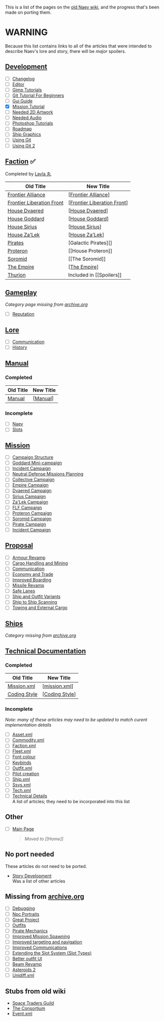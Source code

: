 This is a list of the pages on the [old Naev wiki][wiki-archive], and the progress that's been made on porting them.

# **WARNING**

Because this list contains links to all of the articles that were intended to describe Naev's lore and story, there will be _major_ spoilers.


## [Development][]

- [ ] [Changelog][]
- [ ] [Editor][]
- [ ] [Gimp Tutorials][]
- [ ] [Git Tutorial For Beginners][]
- [ ] [Gui Guide][]
- [x] [Mission Tutorial][]
- [ ] [Needed 2D Artwork][]
- [ ] [Needed Audio][]
- [ ] [Photoshop Tutorials][]
- [ ] [Roadmap][]
- [ ] [Ship Graphics][]
- [ ] [Using Git][]
- [ ] [Using Git 2][]

## [Faction][] ✅

Completed by [Layla 丸][onpon4]

| Old Title                     | New Title                     |
| ----------------------------- | ----------------------------- |
| [Frontier Alliance][]         | [[Frontier Alliance]]         |
| [Frontier Liberation Front][] | [[Frontier Liberation Front]] |
| [House Dvaered][]             | [[House Dvaered]]             |
| [House Goddard][]             | [[House Goddard]]             |
| [House Sirius][]              | [[House Sirius]]              |
| [House Za'Lek][]              | [[House Za'Lek]]              |
| [Pirates][]                   | [Galactic Pirates][]          |
| [Proteron][]                  | [[House Proteron]]            |
| [Soromid][]                   | [[The Soromid]]               |
| [The Empire][]                | [[The Empire]]                |
| [Thurion][]                   | Included in [[Spoilers]]      |

## [Gameplay][]

_Category page missing from [archive.org][gameplay]_

- [ ] [Reputation][]

## [Lore][]

- [ ] [Communication][]
- [ ] [History][]

## [Manual][manual-category]

### Completed

| Old Title  | New Title  |
| ---------- | ---------- |
| [Manual][] | [[Manual]] |

### Incomplete

- [ ] [Naev][]
- [ ] [Slots][]

## [Mission][]

- [ ] [Campaign Structure][]
- [ ] [Goddard Mini-campaign][]
- [ ] [Incident Campaign][]
- [ ] [Neutral Defense Missions Planning][]
- [ ] [Collective Campaign][]
- [ ] [Empire Campaign][]
- [ ] [Dvaered Campaign][]
- [ ] [Sirius Campaign][]
- [ ] [Za'Lek Campaign][]
- [ ] [FLF Campaign][]
- [ ] [Proteron Campaign][]
- [ ] [Soromid Campaign][]
- [ ] [Pirate Campaign][]
- [ ] [Incident Campaign][]

## [Proposal][]

- [ ] [Armour Revamp][]
- [ ] [Cargo Handling and Mining][]
- [ ] [Communication][]
- [ ] [Economy and Trade][]
- [ ] [Improved Boarding][]
- [ ] [Missile Revamp][]
- [ ] [Safe Lanes][]
- [ ] [Ship and Outfit Variants][]
- [ ] [Ship to Ship Scanning][]
- [ ] [Towing and External Cargo][]

## [Ships][]

_Category missing from [archive.org][ships]_

## [Technical Documentation][]

### Completed

|Old Title|New Title|
|-|-|
|[Mission.xml][]|[[mission.xml]]|
|[Coding Style][]|[[Coding Style]]|

### Incomplete

_Note: many of these articles may need to be updated to match curent implementation details_

- [ ] [Asset.xml][]
- [ ] [Commodity.xml][]
- [ ] [Faction.xml][]
- [ ] [Fleet.xml][]
- [ ] [Font colour][]
- [ ] [Keybinds][]
- [ ] [Outfit.xml][]
- [ ] [Pilot creation][]
- [ ] [Ship.xml][]
- [ ] [Ssys.xml][]
- [ ] [Tech.xml][]
- [ ] [Technical Details][]  
  A list of articles; they need to be incorporated into this list

## Other

- [ ] [Main Page][]  
  > _Moved to [[Home]]_

## No port needed

These articles do not need to be ported.

- [Story Development][]  
  Was a list of other articles

## Missing from [archive.org][]

- [ ] [Debugging][]
- [ ] [Npc Portraits][]
- [ ] [Great Project][]
- [ ] [Outfits][]
- [ ] [Pirate Mechanics][]
- [ ] [Improved Mission Spawning][]
- [ ] [Improved targeting and navigation][]
- [ ] [Improved Communications][]
- [ ] [Extending the Slot System (Slot Types)][]
- [ ] [Better outfit UI][]
- [ ] [Beam Revamp][]
- [ ] [Asteroids 2][]
- [ ] [Unidiff.xml][]

## Stubs from old wiki

- [Space Traders Guild][]
- [The Consortium][]
- [Event.xml][]


[wiki-archive]: <https://web.archive.org/web/20190425005145/http://wiki.naev.org/wiki/Main_Page> "The old Naev wiki on archive.org"
[wiki-issue]: <https://github.com/naev/naev/issues/1009> "naev/naev#1009 on porting the old wiki"
[main page]: <https://web.archive.org/web/20190425005145/http://wiki.naev.org/wiki/Main_Page> "Archived Main Page"
[mission tutorial]: <https://web.archive.org/web/20180702164032/http://wiki.naev.org/wiki/Mission_Tutorial> "Mission Tutorial on archive.org"
[archive.org]: <https://web.archive.org> "The WayBack Machine"
[onpon4]: <https://github.com/onpon4> "Layla 丸's profile on GitHub"
[changelog]: <https://web.archive.org/web/20170813074549/http://wiki.naev.org/wiki/Changelog> "Changelog on archive.org"
[debugging]: <https://web.archive.org/web/20170813074549/http://wiki.naev.org/wiki/Debugging> "Debugging on archive.org"
[editor]: <https://web.archive.org/web/20170813074549/http://wiki.naev.org/wiki/Editor> "Editor on archive.org"
[gimp tutorials]: <https://web.archive.org/web/20170813074549/http://wiki.naev.org/wiki/GIMP_Tutorials> "Gimp Tutorials on archive.org"
[git tutorial for beginners]: <https://web.archive.org/web/20170813074549/http://wiki.naev.org/wiki/Git_Tutorial_for_Beginners> "Git Tutorial For Beginners on archive.org"
[gui guide]: <https://web.archive.org/web/20170813074549/http://wiki.naev.org/wiki/Gui_Guide> "Gui Guide on archive.org"
[needed 2D artwork]: <https://web.archive.org/web/20170813074549/http://wiki.naev.org/wiki/Needed_2D_Artwork> "Needed 2D Artwork on archive.org"
[needed audio]: <https://web.archive.org/web/20170813074549/http://wiki.naev.org/wiki/Needed_Audio> "Needed Audio on archive.org"
[npc portraits]: <https://web.archive.org/web/20170813074549/http://wiki.naev.org/wiki/Npc_portraits> "Npc Portraits on archive.org"
[photoshop tutorials]: <https://web.archive.org/web/20170813074549/http://wiki.naev.org/wiki/Photoshop_Tutorials> "Photoshop Tutorials on archive.org"
[roadmap]: <https://web.archive.org/web/20170813074549/http://wiki.naev.org/wiki/Roadmap> "Roadmap on archive.org"
[ship graphics]: <https://web.archive.org/web/20170813074549/http://wiki.naev.org/wiki/Ship_Graphics> "Ship Graphics on archive.org"
[using git]: <https://web.archive.org/web/20170813074549/http://wiki.naev.org/wiki/Using_Git> "Using Git on archive.org"
[using git 2]: <https://web.archive.org/web/20170813074549/http://wiki.naev.org/wiki/Using_Git_2> "Using Git 2 on archive.org"
[development]: <http://web.archive.org/web/20180702170031/http://wiki.naev.org/wiki/Category:Development> "Development category from the old Naev wiki on archive.org"
[faction]: <http://web.archive.org/web/20180702170031/http://wiki.naev.org/wiki/Category:Faction> "Faction category from the old Naev wiki on archive.org"
[gameplay]: <http://web.archive.org/web/20180702170031/http://wiki.naev.org/wiki/Category:Gameplay> "Gameplay category from the old Naev wiki on archive.org"
[lore]: <http://web.archive.org/web/20180702170031/http://wiki.naev.org/wiki/Category:Lore> "Lore category from the old Naev wiki on archive.org"
[manual-category]: <http://web.archive.org/web/20180702170031/http://wiki.naev.org/wiki/Category:Manual> "Manual category from the old Naev wiki on archive.org"
[mission]: <http://web.archive.org/web/20180702170031/http://wiki.naev.org/wiki/Category:Mission> "Mission category from the old Naev wiki on archive.org"
[proposal]: <http://web.archive.org/web/20180702170031/http://wiki.naev.org/wiki/Category:Proposal> "Proposal category from the old Naev wiki on archive.org"
[ships]: <http://web.archive.org/web/20180702170031/http://wiki.naev.org/wiki/Category:Ships> "Ships category from the old Naev wiki on archive.org"
[technical documentation]: <http://web.archive.org/web/20180702170031/http://wiki.naev.org/wiki/Category:Technical_Documentation> "Technical Documentation category from the old Naev wiki on archive.org"
[frontier alliance]: <http://web.archive.org/web/20180514001715/http://wiki.naev.org/wiki/Frontier_Alliance> "Frontier Alliance page from the old Naev wiki on archive.org"
[frontier liberation front]: <http://web.archive.org/web/20180215190038/http://wiki.naev.org/wiki/Frontier_Liberation_Front> "Frontier Liberation Front page from the old Naev wiki on archive.org"
[house dvaered]: <http://web.archive.org/web/20180127045238/http://wiki.naev.org/wiki/House_Dvaered> "House Dvaered page from the old Naev wiki on archive.org"
[house goddard]: <http://web.archive.org/web/20171216020901/http://wiki.naev.org/wiki/House_Goddard> "House Goddard page from the old Naev wiki on archive.org"
[house sirius]: <http://web.archive.org/web/20180215190047/http://wiki.naev.org/wiki/House_Sirius> "House Sirius page from the old Naev wiki on archive.org"
[house za'lek]: <http://web.archive.org/web/20180521003900/http://wiki.naev.org/wiki/House_Za'lek> "House Za'Lek page from the old Naev wiki on archive.org"
[pirates]: <http://web.archive.org/web/20180215191151/http://wiki.naev.org/wiki/Pirates> "Pirates page from the old Naev wiki on archive.org"
[proteron]: <http://web.archive.org/web/20171216020916/http://wiki.naev.org/wiki/Proteron> "Proteron page from the old Naev wiki on archive.org"
[soromid]: <http://web.archive.org/web/20180514001740/http://wiki.naev.org/wiki/Soromid> "Soromid page from the old Naev wiki on archive.org"
[space traders guild]: <http://web.archive.org/web/20171216020932/http://wiki.naev.org/wiki/Space_Traders_Guild> "Space Traders Guild page from the old Naev wiki on archive.org"
[the consortium]: <http://web.archive.org/web/20180520130735/http://wiki.naev.org/wiki/The_Consortium> "The Consortium page from the old Naev wiki on archive.org"
[the empire]: <http://web.archive.org/web/20180215191416/http://wiki.naev.org/wiki/The_Empire> "The Empire page from the old Naev wiki on archive.org"
[thurion]: <http://web.archive.org/web/20171216021002/http://wiki.naev.org/wiki/Thurion> "Thurion page from the old Naev wiki on archive.org"
[great project]: <http://web.archive.org/web/20171216020831/http://wiki.naev.org/wiki/Great_Project> "Great Project page from the old Naev wiki on archive.org"
[history]: <http://web.archive.org/web/20170911165945/http://wiki.naev.org/wiki/History> "History page from the old Naev wiki on archive.org"
[story development]: <http://web.archive.org/web/20171213214545/http://wiki.naev.org/wiki/Story_Development> "Story Development page from the old Naev wiki on archive.org"
[campaign structure]: <http://web.archive.org/web/20171214011226/http://wiki.naev.org/wiki/Campaign_structure> "Campaign Structure page from the old Naev wiki on archive.org"
[goddard mini-campaign]: <http://web.archive.org/web/20180927074253/http://wiki.naev.org/wiki/Goddard_Mini-campaign> "Goddard Mini-campaign page from the old Naev wiki on archive.org"
[neutral defense missions planning]: <http://web.archive.org/web/20180927074253/http://wiki.naev.org/wiki/Neutral_defense_missions_planning> "Neutral Defense Missions Planning page from the old Naev wiki on archive.org"
[collective campaign]: <http://web.archive.org/web/20181214190743/http://wiki.naev.org/wiki/Collective_Campaign> "Collective Campaign page from the old Naev wiki on archive.org"
[empire campaign]: <http://web.archive.org/web/20171216020841/http://wiki.naev.org/wiki/Empire_Campaign> "Empire Campaign page from the old Naev wiki on archive.org"
[dvaered campaign]: <http://web.archive.org/web/20171216020836/http://wiki.naev.org/wiki/Dvaered_Campaign> "Dvaered Campaign page from the old Naev wiki on archive.org"
[sirius campaign]: <http://web.archive.org/web/20171216020927/http://wiki.naev.org/wiki/Sirius_Campaign> "Sirius Campaign page from the old Naev wiki on archive.org"
[za'lek campaign]: <http://web.archive.org/web/20171213214720/http://wiki.naev.org/wiki/Za'lek_Campaign> "Za'Lek Campaign page from the old Naev wiki on archive.org"
[flf campaign]: <http://web.archive.org/web/20171224153329/http://wiki.naev.org/wiki/FLF_Campaign> "FLF Campaign page from the old Naev wiki on archive.org"
[proteron campaign]: <http://web.archive.org/web/20171216020921/http://wiki.naev.org/wiki/Proteron_Campaign> "Proteron Campaign page from the old Naev wiki on archive.org"
[soromid campaign]: <http://web.archive.org/web/20171214011032/http://wiki.naev.org/wiki/Soromid_Campaign> "Soromid Campaign page from the old Naev wiki on archive.org"
[pirate campaign]: <http://web.archive.org/web/20171214011026/http://wiki.naev.org/wiki/Pirate_Campaign> "Pirate Campaign page from the old Naev wiki on archive.org"
[incident campaign]: <http://web.archive.org/web/20171203093720/http://wiki.naev.org/wiki/Incident_Campaign> "Incident Campaign page from the old Naev wiki on archive.org"
[manual]: <http://web.archive.org/web/20180216010414/http://wiki.naev.org/wiki/Manual> "Manual page from the old Naev wiki on archive.org"
[naev]: <http://web.archive.org/web/20180127045307/http://wiki.naev.org/wiki/Naev> "Naev page from the old Naev wiki on archive.org"
[outfits]: <http://web.archive.org/web/20180218045500/http://wiki.naev.org/wiki/Outfits> "Outfits page from the old Naev wiki on archive.org"
[slots]: <http://web.archive.org/web/20180213223212/http://wiki.naev.org/wiki/Slots> "Slots page from the old Naev wiki on archive.org"
[reputation]: <http://web.archive.org/web/20180224061103/http://wiki.naev.org/wiki/Reputation> "Reputation page from the old Naev wiki on archive.org"
[armour revamp]: <http://web.archive.org/web/20170730021150/http://wiki.naev.org/wiki/Armour_Revamp> "Armour Revamp page from the old Naev wiki on archive.org"
[asteroids 2]: <http://web.archive.org/web/20170730123734/http://wiki.naev.org/wiki/Asteroids_2> "Asteroids 2 page from the old Naev wiki on archive.org"
[beam revamp]: <http://web.archive.org/web/20170730123734/http://wiki.naev.org/wiki/Beam_Revamp> "Beam Revamp page from the old Naev wiki on archive.org"
[better outfit ui]: <http://web.archive.org/web/20170730123734/http://wiki.naev.org/wiki/Better_outfit_UI> "Better outfit UI page from the old Naev wiki on archive.org"
[cargo handling and mining]: <http://web.archive.org/web/20130218202617/http://wiki.naev.org/wiki/Cargo_Handling_and_Mining> "Cargo Handling and Mining page from the old Naev wiki on archive.org"
[communication]: <http://web.archive.org/web/20171015172038/http://wiki.naev.org/wiki/Communication> "Communication page from the old Naev wiki on archive.org"
[economy and trade]: <http://web.archive.org/web/20150718004327/http://wiki.naev.org/wiki/Economy_and_Trade> "Economy and Trade page from the old Naev wiki on archive.org"
[extending the slot system (slot types)]: <http://web.archive.org/web/20170730123734/http://wiki.naev.org/wiki/Extending_the_Slot_System_(Slot_Types)> "Extending the Slot System (Slot Types) page from the old Naev wiki on archive.org"
[improved boarding]: <http://web.archive.org/web/20170805040100/http://wiki.naev.org/wiki/Improved_Boarding> "Improved Boarding page from the old Naev wiki on archive.org"
[improved communications]: <http://web.archive.org/web/20170730123734/http://wiki.naev.org/wiki/Improved_Communications> "Improved Communications page from the old Naev wiki on archive.org"
[improved mission spawning]: <http://web.archive.org/web/20170730123734/http://wiki.naev.org/wiki/Improved_Mission_Spawning> "Improved Mission Spawning page from the old Naev wiki on archive.org"
[improved targeting and navigation]: <http://web.archive.org/web/20170730123734/http://wiki.naev.org/wiki/Improved_targeting_and_navigation> "Improved targeting and navigation page from the old Naev wiki on archive.org"
[missile revamp]: <http://web.archive.org/web/20170813172546/http://wiki.naev.org/wiki/Missile_Revamp> "Missile Revamp page from the old Naev wiki on archive.org"
[pirate mechanics]: <http://web.archive.org/web/20170730123734/http://wiki.naev.org/wiki/Pirate_Mechanics> "Pirate Mechanics page from the old Naev wiki on archive.org"
[safe lanes]: <http://web.archive.org/web/20130218201416/http://wiki.naev.org/wiki/Safe_Lanes> "Safe Lanes page from the old Naev wiki on archive.org"
[ship and outfit variants]: <http://web.archive.org/web/20170728155520/http://wiki.naev.org/wiki/Ship_and_Outfit_Variants> "Ship and Outfit Variants page from the old Naev wiki on archive.org"
[ship to ship scanning]: <http://web.archive.org/web/20170815201022/http://wiki.naev.org/wiki/Ship_to_Ship_Scanning> "Ship to Ship Scanning page from the old Naev wiki on archive.org"
[towing and external cargo]: <http://web.archive.org/web/20130217085423/http://wiki.naev.org/wiki/Towing_and_External_Cargo> "Towing and External Cargo page from the old Naev wiki on archive.org"
[asset.xml]: <http://web.archive.org/web/20120605121859/http://wiki.naev.org/wiki/Asset.xml> "Asset.xml page from the old Naev wiki on archive.org"
[coding style]: <http://web.archive.org/web/20120607055011/http://wiki.naev.org/wiki/Coding_Style> "Coding Style page from the old Naev wiki on archive.org"
[commodity.xml]: <http://web.archive.org/web/20120607055542/http://wiki.naev.org/wiki/Commodity.xml> "Commodity.xml page from the old Naev wiki on archive.org"
[event.xml]: <http://web.archive.org/web/20120605121916/http://wiki.naev.org/wiki/Event.xml> "Event.xml page from the old Naev wiki on archive.org"
[faction.xml]: <http://web.archive.org/web/20120607044717/http://wiki.naev.org/wiki/Faction.xml> "Faction.xml page from the old Naev wiki on archive.org"
[fleet.xml]: <http://web.archive.org/web/20120606170435/http://wiki.naev.org/wiki/Fleet.xml> "Fleet.xml page from the old Naev wiki on archive.org"
[font colour]: <http://web.archive.org/web/20120607053933/http://wiki.naev.org/wiki/Font_colour> "Font colour page from the old Naev wiki on archive.org"
[keybinds]: <http://web.archive.org/web/20170728161711/http://wiki.naev.org/wiki/Keybinds> "Keybinds page from the old Naev wiki on archive.org"
[mission.xml]: <http://web.archive.org/web/20120605121939/http://wiki.naev.org/wiki/Mission.xml> "Mission.xml page from the old Naev wiki on archive.org"
[outfit.xml]: <http://web.archive.org/web/20170430214858/http://wiki.naev.org/wiki/Outfit.xml> "Outfit.xml page from the old Naev wiki on archive.org"
[pilot creation]: <http://web.archive.org/web/20120606170521/http://wiki.naev.org/wiki/Pilot_creation> "Pilot creation page from the old Naev wiki on archive.org"
[ship.xml]: <http://web.archive.org/web/20120607054003/http://wiki.naev.org/wiki/Ship.xml> "Ship.xml page from the old Naev wiki on archive.org"
[ssys.xml]: <http://web.archive.org/web/20120606170527/http://wiki.naev.org/wiki/Ssys.xml> "Ssys.xml page from the old Naev wiki on archive.org"
[tech.xml]: <http://web.archive.org/web/20120606170548/http://wiki.naev.org/wiki/Tech.xml> "Tech.xml page from the old Naev wiki on archive.org"
[technical details]: <http://web.archive.org/web/20151121120929/http://wiki.naev.org/wiki/Technical_Details> "Technical Details page from the old Naev wiki on archive.org"
[unidiff.xml]: <http://web.archive.org/web/20170730123338/http://wiki.naev.org/wiki/Unidiff.xml> "Unidiff.xml page from the old Naev wiki on archive.org"
